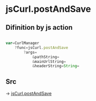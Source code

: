 # jsCurl.postAndSave

## Difinition by js action

```js.js

var=CurlManager
	?func=jsCurl.postAndSave
		?args=
			&pathString=
			&mainUrlString=
			&headerString=String=
```

## Src

-> [jsCurl.postAndSave](https://github.com/puutaro/CommandClick/blob/master/app/src/main/java/com/puutaro/commandclick/fragment_lib/terminal_fragment/js_interface/JsCurl.kt#L85)


